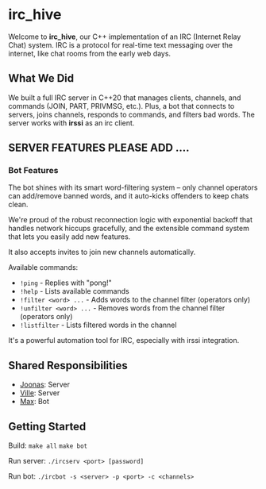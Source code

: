 # irc_hive

Welcome to **irc_hive**, our C++ implementation of an IRC (Internet Relay Chat) system. IRC is a protocol for real-time text messaging over the internet, like chat rooms from the early web days.

## What We Did

We built a full IRC server in C++20 that manages clients, channels, and commands (JOIN, PART, PRIVMSG, etc.). Plus, a bot that connects to servers, joins channels, responds to commands, and filters bad words. The server works with **irssi** as an irc client.

## SERVER FEATURES PLEASE ADD ....

### Bot Features

The bot shines with its smart word-filtering system – only channel operators can add/remove banned words, and it auto-kicks offenders to keep chats clean.

We're proud of the robust reconnection logic with exponential backoff that handles network hiccups gracefully, and the extensible command system that lets you easily add new features.

It also accepts invites to join new channels automatically.

Available commands:
- `!ping` - Replies with "pong!"
- `!help` - Lists available commands
- `!filter <word> ...` - Adds words to the channel filter (operators only)
- `!unfilter <word> ...` - Removes words from the channel filter (operators only)
- `!listfilter` - Lists filtered words in the channel

It's a powerful automation tool for IRC, especially with irssi integration.

## Shared Responsibilities

- [Joonas](https://github.com/jotuel): Server
- [Ville](https://github.com/v-kuu): Server
- [Max](https://github.com/oliynykmax): Bot

## Getting Started

Build: `make all` `make bot`

Run server: `./ircserv <port> [password]`

Run bot: `./ircbot -s <server> -p <port> -c <channels>`
